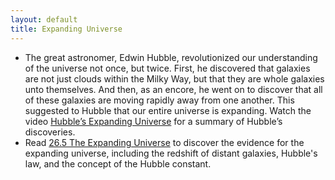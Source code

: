 ```yaml
---
layout: default
title: Expanding Universe
---
```


- The great astronomer, Edwin Hubble, revolutionized our understanding of the universe not once, but twice. First, he discovered that galaxies are not just clouds within the Milky Way, but that they are whole galaxies unto themselves. And then, as an encore, he went on to discover that all of these galaxies are moving rapidly away from one another. This suggested to Hubble that our entire universe is expanding. Watch the video [Hubble’s Expanding Universe](https://www.youtube.com/watch?v=ppT80iy-FV0) for a summary of Hubble’s discoveries.
- Read [26.5 The Expanding Universe](https://openstax.org/books/astronomy-2e/pages/26-5-the-expanding-universe) to discover the evidence for the expanding universe, including the redshift of distant galaxies, Hubble's law, and the concept of the Hubble constant.

